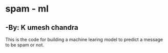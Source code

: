 # spam - ml
## -By: K umesh chandra
This is the code for building a machine learing model to predict a message to be spam or not.
